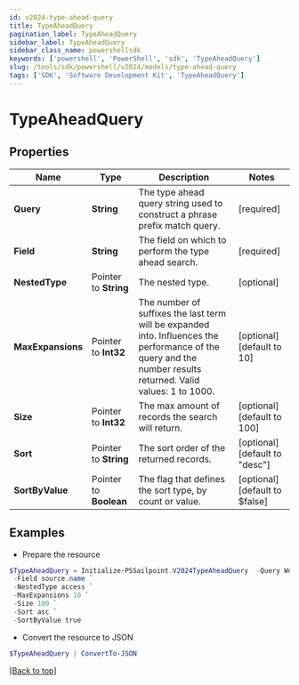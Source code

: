 ```yaml
---
id: v2024-type-ahead-query
title: TypeAheadQuery
pagination_label: TypeAheadQuery
sidebar_label: TypeAheadQuery
sidebar_class_name: powershellsdk
keywords: ['powershell', 'PowerShell', 'sdk', 'TypeAheadQuery'] 
slug: /tools/sdk/powershell/v2024/models/type-ahead-query
tags: ['SDK', 'Software Development Kit', 'TypeAheadQuery']
---
```



# TypeAheadQuery

## Properties

Name | Type | Description | Notes
------------ | ------------- | ------------- | -------------
**Query** |  **String** | The type ahead query string used to construct a phrase prefix match query. | [required]
**Field** |  **String** | The field on which to perform the type ahead search. | [required]
**NestedType** |  Pointer to **String** | The nested type. | [optional] 
**MaxExpansions** |  Pointer to **Int32** | The number of suffixes the last term will be expanded into. Influences the performance of the query and the number results returned. Valid values: 1 to 1000. | [optional] [default to 10]
**Size** |  Pointer to **Int32** | The max amount of records the search will return. | [optional] [default to 100]
**Sort** |  Pointer to **String** | The sort order of the returned records. | [optional] [default to "desc"]
**SortByValue** |  Pointer to **Boolean** | The flag that defines the sort type, by count or value. | [optional] [default to $false]

## Examples

- Prepare the resource
```powershell
$TypeAheadQuery = Initialize-PSSailpoint.V2024TypeAheadQuery  -Query Work `
 -Field source.name `
 -NestedType access `
 -MaxExpansions 10 `
 -Size 100 `
 -Sort asc `
 -SortByValue true
```

- Convert the resource to JSON
```powershell
$TypeAheadQuery | ConvertTo-JSON
```


[[Back to top]](#) 

